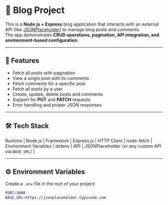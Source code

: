 # 📰 Blog Project

This is a **Node.js + Express** blog application that interacts with an external API (like [JSONPlaceholder](https://jsonplaceholder.typicode.com/)) to manage blog posts and comments.  
The app demonstrates **CRUD operations, pagination, API integration, and environment-based configuration**.

---

## 🚀 Features
- Fetch all posts with pagination  
- View a single post with its comments  
- Fetch comments for a specific post  
- Fetch all posts by a user  
- Create, update, delete posts and comments  
- Support for **PUT** and **PATCH** requests  
- Error handling and proper JSON responses  

---

## 🛠️ Tech Stack
  Runtime | Node.js |
  Framework | Express.js |
  HTTP Client | node-fetch |
  Environment Variables | dotenv |
  API | JSONPlaceholder (or any custom API via `BASE_URL`) |

---

## ⚙️ Environment Variables
Create a `.env` file in the root of your project:

```bash
PORT=3000
BASE_URL=https://jsonplaceholder.typicode.com
